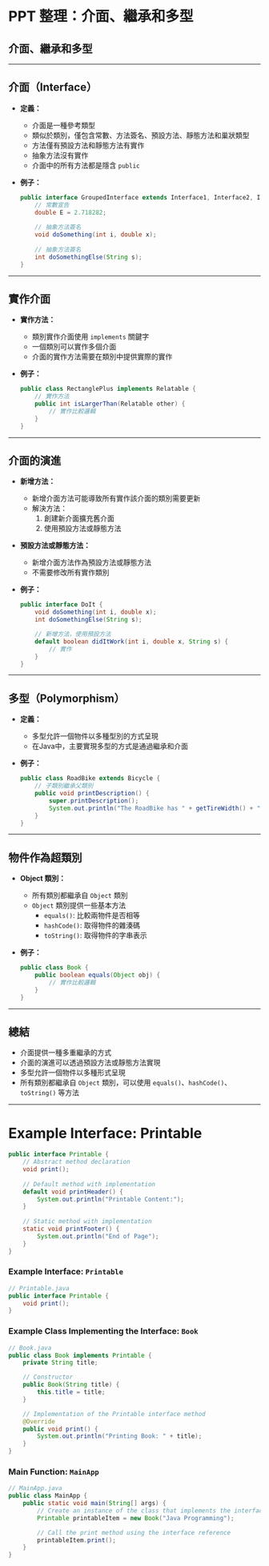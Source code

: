 # PPT 整理：介面、繼承和多型

## 介面、繼承和多型

---

## 介面（Interface）

- **定義：**
  - 介面是一種參考類型
  - 類似於類別，僅包含常數、方法簽名、預設方法、靜態方法和巢狀類型
  - 方法僅有預設方法和靜態方法有實作
  - 抽象方法沒有實作
  - 介面中的所有方法都是隱含 `public`
  
- **例子：**
  ```java
  public interface GroupedInterface extends Interface1, Interface2, Interface3 {
      // 常數宣告
      double E = 2.718282;
      
      // 抽象方法簽名
      void doSomething(int i, double x);
      
      // 抽象方法簽名
      int doSomethingElse(String s);
  }
  ```

---

## 實作介面

- **實作方法：**
  - 類別實作介面使用 `implements` 關鍵字
  - 一個類別可以實作多個介面
  - 介面的實作方法需要在類別中提供實際的實作
  
- **例子：**
  ```java
  public class RectanglePlus implements Relatable {
      // 實作方法
      public int isLargerThan(Relatable other) {
          // 實作比較邏輯
      }
  }
  ```

---

## 介面的演進

- **新增方法：**
  - 新增介面方法可能導致所有實作該介面的類別需要更新
  - 解決方法：
    1. 創建新介面擴充舊介面
    2. 使用預設方法或靜態方法
  
- **預設方法或靜態方法：**
  - 新增介面方法作為預設方法或靜態方法
  - 不需要修改所有實作類別
  
- **例子：**
  ```java
  public interface DoIt {
      void doSomething(int i, double x);
      int doSomethingElse(String s);
  
      // 新增方法，使用預設方法
      default boolean didItWork(int i, double x, String s) {
          // 實作
      }
  }
  ```

---

## 多型（Polymorphism）

- **定義：**
  - 多型允許一個物件以多種型別的方式呈現
  - 在Java中，主要實現多型的方式是通過繼承和介面
  
- **例子：**
  ```java
  public class RoadBike extends Bicycle {
      // 子類別繼承父類別
      public void printDescription() {
          super.printDescription();
          System.out.println("The RoadBike has " + getTireWidth() + " MM tires.");
      }
  }
  ```

---

## 物件作為超類別

- **Object 類別：**
  - 所有類別都繼承自 `Object` 類別
  - `Object` 類別提供一些基本方法
    - `equals()`: 比較兩物件是否相等
    - `hashCode()`: 取得物件的雜湊碼
    - `toString()`: 取得物件的字串表示
  
- **例子：**
  ```java
  public class Book {
      public boolean equals(Object obj) {
          // 實作比較邏輯
      }
  }
  ```

---

## 總結

- 介面提供一種多重繼承的方式
- 介面的演進可以透過預設方法或靜態方法實現
- 多型允許一個物件以多種形式呈現
- 所有類別都繼承自 `Object` 類別，可以使用 `equals()`、`hashCode()`、`toString()` 等方法

---

# Example Interface: Printable

```java
public interface Printable {
    // Abstract method declaration
    void print();
    
    // Default method with implementation
    default void printHeader() {
        System.out.println("Printable Content:");
    }
    
    // Static method with implementation
    static void printFooter() {
        System.out.println("End of Page");
    }
}
```


### Example Interface: `Printable`

```java
// Printable.java
public interface Printable {
    void print();
}
```

### Example Class Implementing the Interface: `Book`

```java
// Book.java
public class Book implements Printable {
    private String title;

    // Constructor
    public Book(String title) {
        this.title = title;
    }

    // Implementation of the Printable interface method
    @Override
    public void print() {
        System.out.println("Printing Book: " + title);
    }
}
```

### Main Function: `MainApp`

```java
// MainApp.java
public class MainApp {
    public static void main(String[] args) {
        // Create an instance of the class that implements the interface
        Printable printableItem = new Book("Java Programming");

        // Call the print method using the interface reference
        printableItem.print();
    }
}
```
